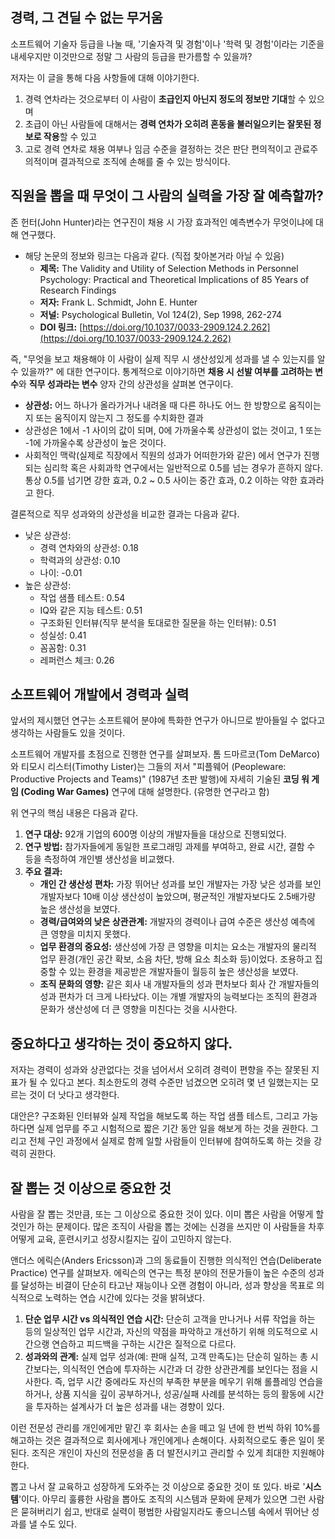 ## 경력, 그 견딜 수 없는 무거움
소프트웨어 기술자 등급을 나눌 때, '기술자격 및 경험'이나 '학력 및 경험'이라는 기준을 내세우지만 이것만으로 정말 그 사람의 등급을 판가름할 수 있을까?

저자는 이 글을 통해 다음 사항들에 대해 이야기한다.
  1. 경력 연차라는 것으로부터 이 사람이 **초급인지 아닌지 정도의 정보만 기대**할 수 있으며
  2. 초급이 아닌 사람들에 대해서는 **경력 연차가 오히려 혼동을 불러일으키는 잘못된 정보로 작용**할 수 있고
  3. 고로 경력 연차로 채용 여부나 임금 수준을 결정하는 것은 판단 편의적이고 관료주의적이며 결과적으로 조직에 손해를 줄 수 있는 방식이다.

## 직원을 뽑을 때 무엇이 그 사람의 실력을 가장 잘 예측할까?
존 헌터(John Hunter)라는 연구진이 채용 시 가장 효과적인 예측변수가 무엇이냐에 대해 연구했다.
  - 해당 논문의 정보와 링크는 다음과 같다. (직접 찾아본거라 아닐 수 있음)
    - **제목:** The Validity and Utility of Selection Methods in Personnel Psychology: Practical and Theoretical Implications of 85 Years of Research Findings
    - **저자:** Frank L. Schmidt, John E. Hunter
    - **저널:** Psychological Bulletin, Vol 124(2), Sep 1998, 262-274
    - **DOI 링크:** [https://doi.org/10.1037/0033-2909.124.2.262](https://doi.org/10.1037/0033-2909.124.2.262)

즉, "무엇을 보고 채용해야 이 사람이 실제 직무 시 생산성있게 성과를 낼 수 있는지를 알 수 있을까?" 에 대한 연구이다.
통계적으로 이야기하면 **채용 시 선발 여부를 고려하는 변수**와 **직무 성과라는 변수** 양자 간의 상관성을 살펴본 연구이다.
  - **상관성:** 어느 하나가 올라가거나 내려올 때 다른 하나도 어느 한 방향으로 움직이는지 또는 움직이지 않는지 그 정도를 수치화한 결과
  - 상관성은 1에서 -1 사이의 값이 되며, 0에 가까울수록 상관성이 없는 것이고, 1 또는 -1에 가까울수록 상관성이 높은 것이다.
  - 사회적인 맥락(실제로 직장에서 직원의 성과가 어떠한가와 같은) 에서 연구가 진행되는 심리학 혹은 사회과학 연구에서는 일반적으로 0.5를 넘는 경우가 흔하지 않다. 통상 0.5를 넘기면 강한 효과, 0.2 ~ 0.5 사이는 중간 효과, 0.2 이하는 약한 효과라고 한다.

결론적으로 직무 성과와의 상관성을 비교한 결과는 다음과 같다.
- 낮은 상관성:
  - 경력 연차와의 상관성: 0.18
  - 학력과의 상관성: 0.10
  - 나이: -0.01
- 높은 상관성:
  - 작업 샘플 테스트: 0.54
  - IQ와 같은 지능 테스트: 0.51
  - 구조화된 인터뷰(직무 분석을 토대로한 질문을 하는 인터뷰): 0.51
  - 성실성: 0.41
  - 꼼꼼함: 0.31
  - 레퍼런스 체크: 0.26

## 소프트웨어 개발에서 경력과 실력
앞서의 제시했던 연구는 소프트웨어 분야에 특화한 연구가 아니므로 받아들일 수 없다고 생각하는 사람들도 있을 것이다.

소프트웨어 개발자를 초점으로 진행한 연구를 살펴보자.
톰 드마르코(Tom DeMarco)와 티모시 리스터(Timothy Lister)는 그들의 저서 "피플웨어 (Peopleware: Productive Projects and Teams)" (1987년 초판 발행)에 자세히 기술된 **코딩 워 게임 (Coding War Games)** 연구에 대해 설명한다. (유명한 연구라고 함)

위 연구의 핵심 내용은 다음과 같다. 
1. **연구 대상:** 92개 기업의 600명 이상의 개발자들을 대상으로 진행되었다.
2. **연구 방법:** 참가자들에게 동일한 프로그래밍 과제를 부여하고, 완료 시간, 결함 수 등을 측정하여 개인별 생산성을 비교했다.
3. **주요 결과:**
   - **개인 간 생산성 편차:** 가장 뛰어난 성과를 보인 개발자는 가장 낮은 성과를 보인 개발자보다 10배 이상 생산성이 높았으며, 평균적인 개발자보다도 2.5배가량 높은 생산성을 보였다.
   - **경력/급여와의 낮은 상관관계:** 개발자의 경력이나 급여 수준은 생산성 예측에 큰 영향을 미치지 못했다.
   - **업무 환경의 중요성:** 생산성에 가장 큰 영향을 미치는 요소는 개발자의 물리적 업무 환경(개인 공간 확보, 소음 차단, 방해 요소 최소화 등)이었다. 조용하고 집중할 수 있는 환경을 제공받은 개발자들이 월등히 높은 생산성을 보였다.
   - **조직 문화의 영향:** 같은 회사 내 개발자들의 성과 편차보다 회사 간 개발자들의 성과 편차가 더 크게 나타났다. 이는 개별 개발자의 능력보다는 조직의 환경과 문화가 생산성에 더 큰 영향을 미친다는 것을 시사한다.

## 중요하다고 생각하는 것이 중요하지 않다.
저자는 경력이 성과와 상관없다는 것을 넘어서서 오히려 경력이 편향을 주는 잘못된 지표가 될 수 있다고 본다. 최소한도의 경력 수준만 넘겼으면 오히려 몇 년 일했는지는 모르는 것이 더 낫다고 생각한다.

대안은? 구조화된 인터뷰와 실제 작업을 해보도록 하는 작업 샘플 테스트, 그리고 가능하다면 실제 업무를 주고 시험적으로 짧은 기간 동안 일을 해보게 하는 것을 권한다. 그리고 전체 구인 과정에서 실제로 함께 일할 사람들이 인터뷰에 참여하도록 하는 것을 강력히 권한다.

## 잘 뽑는 것 이상으로 중요한 것
사람을 잘 뽑는 것만큼, 또는 그 이상으로 중요한 것이 있다. 이미 뽑은 사람을 어떻게 할 것인가 하는 문제이다. 많은 조직이 사람을 뽑는 것에는 신경을 쓰지만 이 사람들을 차후 어떻게 교육, 훈련시키고 성장시킬지는 깊이 고민하지 않는다. 

앤더스 에릭슨(Anders Ericsson)과 그의 동료들이 진행한 의식적인 연습(Deliberate Practice) 연구를 살펴보자.
에릭슨의 연구는 특정 분야의 전문가들이 높은 수준의 성과를 달성하는 비결이 단순히 타고난 재능이나 오랜 경험이 아니라, 성과 향상을 목표로 의식적으로 노력하는 연습 시간에 있다는 것을 밝혀냈다.
1. **단순 업무 시간 vs 의식적인 연습 시간:** 단순히 고객을 만나거나 서류 작업을 하는 등의 일상적인 업무 시간과, 자신의 약점을 파악하고 개선하기 위해 의도적으로 시간으랭 연습하고 피드백을 구하는 시간은 질적으로 다르다.
2. **성과와의 관계:** 실제 업무 성과(예: 판매 실적, 고객 만족도)는 단순히 일하는 총 시간보다는, 의식적인 연습에 투자하는 시간과 더 강한 상관관계를 보인다는 점을 시사한다. 즉, 업무 시간 중에라도 자신의 부족한 부분을 메우기 위해 롤플레잉 연습을 하거나, 상품 지식을 깊이 공부하거나, 성공/실패 사례를 분석하는 등의 활동에 시간을 투자하는 설계사가 더 높은 성과를 내는 경향이 있다.

이런 전문성 관리를 개인에게만 맡긴 후 회사는 손을 떼고 일 년에 한 번씩 하위 10%를 해고하는 것은 결과적으로 회사에게나 개인에게나 손해이다. 사회적으로도 좋은 일이 못 된다. 조직은 개인이 자신의 전문성을 좀 더 발전시키고 관리할 수 있게 최대한 지원해야 한다.

뽑고 나서 잘 교육하고 성장하게 도와주는 것 이상으로 중요한 것이 또 있다. 바로 '**시스템**'이다. 아무리 훌륭한 사람을 뽑아도 조직의 시스템과 문화에 문제가 있으면 그런 사람은 묻혀버리기 쉽고, 반대로 실력이 평범한 사람일지라도 좋으니스템 속에서 뛰어난 성과를 낼 수도 있다.
